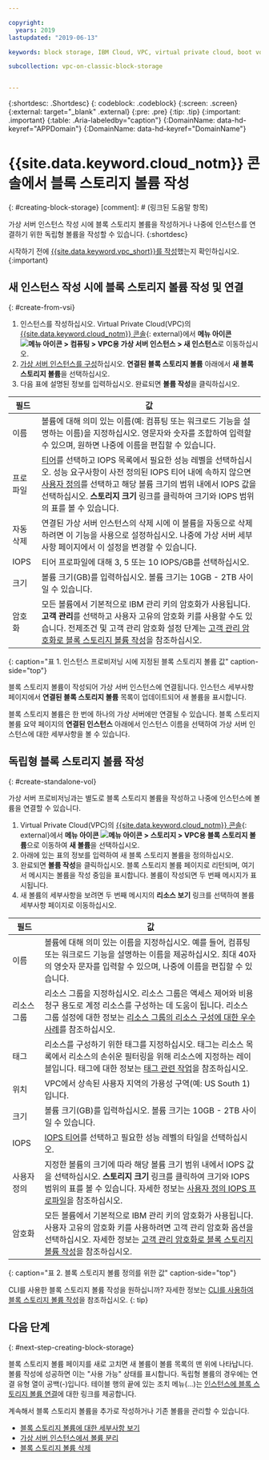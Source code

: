 ```yaml
---

copyright:
  years: 2019
lastupdated: "2019-06-13"

keywords: block storage, IBM Cloud, VPC, virtual private cloud, boot volume, data volume, volume, data storage, VSI, virtual server instance, instance, IOPS

subcollection: vpc-on-classic-block-storage


---
```


{:shortdesc: .Shortdesc}
{: codeblock: .codeblock}
{:screen: .screen}
{:external: target="_blank" .external}
{:pre: .pre}
{:tip: .tip}
{:important: .important}
{:table: .Aria-labeledby="caption"}
{:DomainName: data-hd-keyref="APPDomain"}
{:DomainName: data-hd-keyref="DomainName"}

# {{site.data.keyword.cloud_notm}} 콘솔에서 블록 스토리지 볼륨 작성
{: #creating-block-storage}
[comment]: # (링크된 도움말 항목)

가상 서버 인스턴스 작성 시에 블록 스토리지 볼륨을 작성하거나 나중에 인스턴스를 연결하기 위한 독립형 볼륨을 작성할 수 있습니다.
{:shortdesc}

시작하기 전에 [{{site.data.keyword.vpc_short}}를 작성](/docs/vpc-on-classic?topic=vpc-on-classic-getting-started)했는지 확인하십시오.
{:important}

## 새 인스턴스 작성 시에 블록 스토리지 볼륨 작성 및 연결
{: #create-from-vsi}

1. 인스턴스를 작성하십시오. Virtual Private Cloud(VPC)의 [{{site.data.keyword.cloud_notm}} 콘솔](https://{DomainName}/vpc){: external}에서 **메뉴 아이콘 ![메뉴 아이콘](../../icons/icon_hamburger.svg) > 컴퓨팅 > VPC용 가상 서버 인스턴스 > 새 인스턴스**로 이동하십시오.
1. [가상 서버 인스턴스를 구성](/docs/vpc-on-classic-vsi?topic=vpc-on-classic-vsi-creating-virtual-servers)하십시오. **연결된 블록 스토리지 볼륨** 아래에서 **새 블록 스토리지 볼륨**을 선택하십시오.
1. 다음 표에 설명된 정보를 입력하십시오. 완료되면 **볼륨 작성**을 클릭하십시오. 

| 필드 | 값 |
|-------|-------|
|이름  | 볼륨에 대해 의미 있는 이름(예: 컴퓨팅 또는 워크로드 기능을 설명하는 이름)을 지정하십시오. 영문자와 숫자를 조합하여 입력할 수 있으며, 원하면 나중에 이름을 편집할 수 있습니다. |
| 프로파일 | [티어](/docs/vpc-on-classic-block-storage?topic=vpc-on-classic-block-storage-block-storage-profiles#tiers)를 선택하고 IOPS 목록에서 필요한 성능 레벨을 선택하십시오. 성능 요구사항이 사전 정의된 IOPS 티어 내에 속하지 않으면 [사용자 정의](/docs/vpc-on-classic-block-storage?topic=vpc-on-classic-block-storage-block-storage-profiles#custom)를 선택하고 해당 볼륨 크기의 범위 내에서 IOPS 값을 선택하십시오. **스토리지 크기** 링크를 클릭하여 크기와 IOPS 범위의 표를 볼 수 있습니다. |
| 자동 삭제 | 연결된 가상 서버 인스턴스의 삭제 시에 이 볼륨을 자동으로 삭제하려면 이 기능을 사용으로 설정하십시오. 나중에 가상 서버 세부사항 페이지에서 이 설정을 변경할 수 있습니다. |
| IOPS | 티어 프로파일에 대해 3, 5 또는 10 IOPS/GB를 선택하십시오. |
|크기 | 볼륨 크기(GB)를 입력하십시오. 볼륨 크기는 10GB - 2TB 사이일 수 있습니다. |
| 암호화 | 모든 볼륨에서 기본적으로 IBM 관리 키의 암호화가 사용됩니다. **고객 관리**를 선택하고 사용자 고유의 암호화 키를 사용할 수도 있습니다. 전제조건 및 고객 관리 암호화 설정 단계는 [고객 관리 암호화로 블록 스토리지 볼륨 작성](/docs/vpc-on-classic-block-storage?topic=vpc-on-classic-block-storage-block-storage-encryption)을 참조하십시오. |
{: caption="표 1. 인스턴스 프로비저닝 시에 지정된 블록 스토리지 볼륨 값" caption-side="top"}

블록 스토리지 볼륨이 작성되어 가상 서버 인스턴스에 연결됩니다. 인스턴스 세부사항 페이지에서 **연결된 블록 스토리지 볼륨** 목록이 업데이트되어 새 볼륨을 표시합니다. 

블록 스토리지 볼륨은 한 번에 하나의 가상 서버에만 연결될 수 있습니다. 블록 스토리지 볼륨 요약 페이지의 **연결된 인스턴스** 아래에서 인스턴스 이름을 선택하여 가상 서버 인스턴스에 대한 세부사항을 볼 수 있습니다.

## 독립형 블록 스토리지 볼륨 작성
{: #create-standalone-vol}

가상 서버 프로비저닝과는 별도로 블록 스토리지 볼륨을 작성하고 나중에 인스턴스에 볼륨을 연결할 수 있습니다.

1. Virtual Private Cloud(VPC)의 [{{site.data.keyword.cloud_notm}} 콘솔](https://{DomainName}/vpc){: external}에서 **메뉴 아이콘 ![메뉴 아이콘](../../icons/icon_hamburger.svg) > 스토리지 > VPC용 블록 스토리지 볼륨**으로 이동하여 **새 볼륨**을 선택하십시오.
1. 아래에 있는 표의 정보를 입력하여 새 블록 스토리지 볼륨을 정의하십시오.
1. 완료되면 **볼륨 작성**을 클릭하십시오. 블록 스토리지 볼륨 페이지로 리턴되며, 여기서 메시지는 볼륨을 작성 중임을 표시합니다. 볼륨이 작성되면 두 번째 메시지가 표시됩니다.
1. 새 볼륨의 세부사항을 보려면 두 번째 메시지의 **리소스 보기** 링크를 선택하여 볼륨 세부사항 페이지로 이동하십시오.

| 필드 |값 |
|-------|-------|
|이름  | 볼륨에 대해 의미 있는 이름을 지정하십시오. 예를 들어, 컴퓨팅 또는 워크로드 기능을 설명하는 이름을 제공하십시오. 최대 40자의 영숫자 문자를 입력할 수 있으며, 나중에 이름을 편집할 수 있습니다. |
| 리소스 그룹 | 리소스 그룹을 지정하십시오. 리소스 그룹은 액세스 제어와 비용 청구 용도로 계정 리소스를 구성하는 데 도움이 됩니다. 리소스 그룹 설정에 대한 정보는 [리소스 그룹의 리소스 구성에 대한 우수 사례](/docs/resources?topic=resources-bp_resourcegroups#setuprgs)를 참조하십시오. |
| 태그 | 리소스를 구성하기 위한 태그를 지정하십시오. 태그는 리소스 목록에서 리소스의 손쉬운 필터링을 위해 리소스에 지정하는 레이블입니다. 태그에 대한 정보는 [태그 관련 작업](/docs/resources?topic=resources-tag)을 참조하십시오. |
| 위치 | VPC에서 상속된 사용자 지역의 가용성 구역(예: US South 1)입니다. |
| 크기 | 볼륨 크기(GB)를 입력하십시오. 볼륨 크기는 10GB - 2TB 사이일 수 있습니다. |
| IOPS | [IOPS 티어](/docs/vpc-on-classic-block-storage?topic=vpc-on-classic-block-storage-block-storage-profiles#tiers)를 선택하고 필요한 성능 레벨의 타일을 선택하십시오. |
| 사용자 정의 | 지정한 볼륨의 크기에 따라 해당 볼륨 크기 범위 내에서 IOPS 값을 선택하십시오. **스토리지 크기** 링크를 클릭하여 크기와 IOPS 범위의 표를 볼 수 있습니다. 자세한 정보는 [사용자 정의 IOPS 프로파일](/docs/vpc-on-classic-block-storage?topic=vpc-on-classic-block-storage-block-storage-profiles#custom)을 참조하십시오. |
| 암호화 | 모든 볼륨에서 기본적으로 IBM 관리 키의 암호화가 사용됩니다. 사용자 고유의 암호화 키를 사용하려면 고객 관리 암호화 옵션을 선택하십시오. 자세한 정보는 [고객 관리 암호화로 블록 스토리지 볼륨 작성](/docs/vpc-on-classic-block-storage?topic=vpc-on-classic-block-storage-block-storage-encryption)을 참조하십시오. |
{: caption="표 2. 블록 스토리지 볼륨 정의를 위한 값" caption-side="top"}

CLI를 사용한 블록 스토리지 볼륨 작성을 원하십니까? 자세한 정보는 [CLI를 사용하여 블록 스토리지 볼륨 작성](/docs/vpc-on-classic-block-storage?topic=vpc-on-classic-block-storage-creating-block-storage-cli)을 참조하십시오.
{: tip}

## 다음 단계
{: #next-step-creating-block-storage}

블록 스토리지 볼륨 페이지를 새로 고치면 새 볼륨이 볼륨 목록의 맨 위에 나타납니다. 볼륨 작성에 성공하면 이는 "사용 가능" 상태를 표시합니다. 독립형 볼륨의 경우에는 연결 유형 열이 공백(-)입니다. 테이블 행의 끝에 있는 조치 메뉴(...)는 [인스턴스에 블록 스토리지 볼륨 연결](/docs/vpc-on-classic-block-storage?topic=vpc-on-classic-block-storage-attaching-block-storage)에 대한 링크를 제공합니다. 

계속해서 블록 스토리지 볼륨을 추가로 작성하거나 기존 볼륨을 관리할 수 있습니다. 

* [블록 스토리지 볼륨에 대한 세부사항 보기](/docs/vpc-on-classic-block-storage?topic=vpc-on-classic-block-storage-viewing-block-storage)
* [가상 서버 인스턴스에서 볼륨 분리](/docs/vpc-on-classic-block-storage?topic=vpc-on-classic-block-storage-managing-block-storage#detach)
* [블록 스토리지 볼륨 삭제](/docs/vpc-on-classic-block-storage?topic=vpc-on-classic-block-storage-managing-block-storage#delete)
